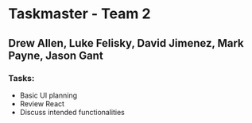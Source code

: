 # Taskmaster - Team 2 
## Drew Allen, Luke Felisky, David Jimenez, Mark Payne, Jason Gant

### Tasks: 
- Basic UI planning
- Review React
- Discuss intended functionalities
